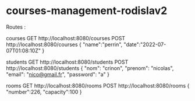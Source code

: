 # courses-management-rodislav2

Routes :

courses
GET
http://localhost:8080/courses
POST
http://localhost:8080/courses
{
	"name":"perrin",
	"date":"2022-07-07T01:08:10Z"
}

students
GET
http://localhost:8080/students
POST
http://localhost:8080/students
{
	"nom": "crinon",
	"prenom": "nicolas",
	"email": "nico@gmail.fr",
	"password": "a"
}

rooms
GET
http://localhost:8080/rooms
POST
http://localhost:8080/rooms
{
	"number":226,
	"capacity":100
}
